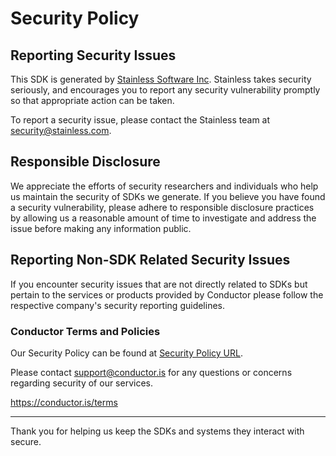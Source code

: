 # Security Policy

## Reporting Security Issues

This SDK is generated by [Stainless Software Inc](http://stainless.com). Stainless takes security seriously, and encourages you to report any security vulnerability promptly so that appropriate action can be taken.

To report a security issue, please contact the Stainless team at security@stainless.com.

## Responsible Disclosure

We appreciate the efforts of security researchers and individuals who help us maintain the security of
SDKs we generate. If you believe you have found a security vulnerability, please adhere to responsible
disclosure practices by allowing us a reasonable amount of time to investigate and address the issue
before making any information public.

## Reporting Non-SDK Related Security Issues

If you encounter security issues that are not directly related to SDKs but pertain to the services
or products provided by Conductor please follow the respective company's security reporting guidelines.

### Conductor Terms and Policies

Our Security Policy can be found at [Security Policy URL](https://conductor.is/privacy).

Please contact support@conductor.is for any questions or concerns regarding security of our services.

https://conductor.is/terms

---

Thank you for helping us keep the SDKs and systems they interact with secure.
